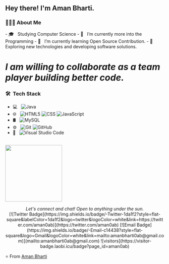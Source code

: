 <h2> Hey there! I'm Aman Bharti.</h2>

<h3> 👨🏻‍💻 About Me </h3>
- 🎓 &nbsp; Studying Computer Science
- 🔭 &nbsp; I’m currently more into the Programming
- 🌱 &nbsp; I’m currently learning Open Source Contribution.
- 🌱 &nbsp; Exploring new technologies and developing software solutions.

# *I am willing to collaborate as a team player building better code.*

<h3> 🛠 &nbsp;Tech Stack</h3>

- 💻 &nbsp;
  ![Java](https://img.shields.io/badge/-Java-333333?style=flat&logo=Java&logoColor=007396)
- 🌐 &nbsp;
  ![HTML5](https://img.shields.io/badge/-HTML5-333333?style=flat&logo=HTML5)
  ![CSS](https://img.shields.io/badge/-CSS-333333?style=flat&logo=CSS3&logoColor=1572B6)
  ![JavaScript](https://img.shields.io/badge/-JavaScript-333333?style=flat&logo=javascript)
- 🛢 &nbsp;
  ![MySQL](https://img.shields.io/badge/-MySQL-333333?style=flat&logo=mysql)
- ⚙️ &nbsp;
  ![Git](https://img.shields.io/badge/-Git-333333?style=flat&logo=git)
  ![GitHub](https://img.shields.io/badge/-GitHub-333333?style=flat&logo=github)
- 🔧 &nbsp;
  ![Visual Studio Code](https://img.shields.io/badge/-Visual%20Studio%20Code-333333?style=flat&logo=visual-studio-code&logoColor=007ACC)

<br/>

<a href="https://github.com/Aman0ab">
  <img height="180em" src="https://github-readme-stats.vercel.app/api?username=aman0ab&theme=buefy&show_icons=true"</img>
</a>

<br/>

<p align="center">
  <i>Let's connect and chat! Open to anything under the sun.</i>
  <br/>
[![Twitter Badge](https://img.shields.io/badge/-Twitter-1da1f2?style=flat-square&labelColor=1da1f2&logo=twitter&logoColor=white&link=https://twitter.com/aman0ab)](https://twitter.com/aman0ab)
[![Email Badge](https://img.shields.io/badge/-Email-c14438?style=flat-square&logo=Gmail&logoColor=white&link=mailto:amanbharti0ab@gmail.com)](mailto:amanbharti0ab@gmail.com)
  ![visitors](https://visitor-badge.laobi.icu/badge?page_id=aman0ab)


⭐️ From [Aman Bharti](https://github.com/Aman0ab)
